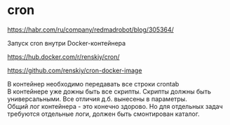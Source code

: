 # cron

https://habr.com/ru/company/redmadrobot/blog/305364/

Запуск cron внутри Docker-контейнера

https://hub.docker.com/r/renskiy/cron/

https://github.com/renskiy/cron-docker-image

В контейнер необходимо передавать все строки crontab<BR>
В контейнере уже дожны быть все скрипты. Скрипты должны быть универсальными. Все отличия д.б. вынесены в параметры.<BR>
Общий лог контейнера - это конечно здорово. Но для отдельных задач требуются отдельные логи, должен быть смонтирован каталог.<BR>
